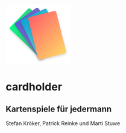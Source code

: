 ![logo](../img/logo2x.png) <!-- .element: class="logo" -->
# cardholder
## Kartenspiele für jedermann
Stefan Kröker, Patrick Reinke und Marti Stuwe